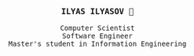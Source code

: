 <h3 align='center'><samp><strong>ILYAS ILYASOV</strong> 👋</samp></h3> 
<p align='center'> <samp>Computer Scientist <br> Software Engineer <br> Master's student in Information Engineering </samp></p>
